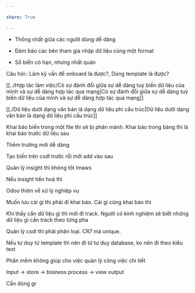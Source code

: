 ---  
share: True  
---  
- Thống nhất giữa các người dùng dễ dàng  
- Đảm bảo các bên tham gia nhập dữ liệu cùng một format  
- Số biến có hạn, nhưng nhất quán  
  
Câu hỏi:: Làm kỹ vấn đề onboard là được?, Dùng template là được?  
[[../Hợp tác làm việc/Có sự đánh đổi giữa sự dễ dàng tuỳ biến dữ liệu của mình và sự dễ dàng hợp tác qua mạng|Có sự đánh đổi giữa sự dễ dàng tuỳ biến dữ liệu của mình và sự dễ dàng hợp tác qua mạng]]  
  
[[./Dữ liệu dưới dạng văn bản là dạng dữ liệu phi cấu trúc|Dữ liệu dưới dạng văn bản là dạng dữ liệu phi cấu trúc]]  
Khai báo biến trong một file thì sẽ bị phân mảnh. Khai báo trong bảng thì là khai báo trước dữ liệu sau  
  
Thêm trường mới dễ dàng  
Tạo biến trên csdl trước rồi mới add vào sau  
  
  
Quản lý insight thì không tốt lmaws  
  
Nếu insight tiến hoá thì   
  
Odoo thiên về xử lý nghiệp vụ   
  
  
Muốn lưu cái gì thì phải đi khai báo. Cái gì cũng khai báo thì   
  
Khi thấy cần dữ liệu gì thì mới đi track. Người có kinh nghiệm sẽ biết những dữ liệu gì cần tráck theo từng pha  
  
  
Quản lý csdl thì phải phân loại. CR7 mà unique.   
  
Nếu tư duy từ template thì nên đi từ tư duy database, ko nên đi theo kiểu text  
  
Phần mềm không giúp cho việc quản lý công việc chi tiết  
  
Input → store → bisiness process → view output   
  
Cần dùng gr  
